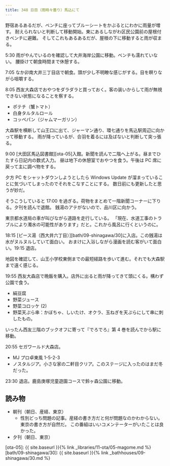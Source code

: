```yaml
---
title: 348 日目（雨時々曇り）馬込にて
---
```


野宿あるあるだが、ベンチに座ってブルーシートをかぶるとにわかに雨量が増す。
耐えられないと判断して移動開始。東にあるしながわ区民公園前の屋根付きベンチに避難。
そしてこれもあるあるだが、屋根の下に移動すると雨が収まる。

5:30 雨がやんでいるのを確認して大井海岸公園に移動。ベンチも濡れていない。
腰掛けて朝食時間まで休憩する。

7:05 なか卯南大井三丁目店で朝食。頭が少し不明瞭な感じがする。目を瞑りながら咀嚼する。

8:05 西友大森店でおやつをダラダラと買っておく。客の装いからして雨が無視できない状態になることを察する。

* ポテチ（蟹トマト）
* 白身タルタルロール
* コッペパン（ジャムマーガリン）

大森駅を横断して山王口に出て、ジャーマン通り、環七通りを馬込駅周辺に向かって移動する。
雨が降っているが、合羽を着るには及ばないと判断して突っ張る。

9:00 [大田区馬込図書館][ota-05]入館。新聞を読んで二階へ上がる。昼までひたすら日記内の数式入力。
昼は地下の休憩室でおやつを食う。午後は PC 席に戻って主に調べ物をする。

夕方 PC をシャットダウンしようとしたら Windows Update が溜まっていることに気づいてしまったのでそれをこなすことにする。
数日前にも更新したと思うが妙だ。

そうこうしていると 17:00 を過ぎる。荷物をまとめて一階新聞コーナーに下りる。夕刊を読んで退館。
銭湯のアテがないので、品川区に向かう。

東京都水道局の車が叫びながら道路を走行している。
「現在、水道工事のトラブルにより濁水の可能性があります」だと。これから風呂に行くというのに。

18:15 [ピース湯（西大井六丁目）][bath/09-shinagawa/30]に入店。この銭湯は水がヌルヌルしていて面白い。
おまけに入浴しながら漫画を読む客がいて面白い。19:15 退店。

地図を確認して、山王小学校東側までの最短経路を歩いて進む。それでも大森駅まで遠く感じる。

19:55 西友大森店で晩飯を購入。店外に出ると雨が降ってきて頭にくる。構わず公園で食う。

* 絹豆腐
* 野菜ジュース
* 野菜コロッケ (2)
* 野菜天ぷら串：かぼちゃ、しいたけ、オクラ、玉ねぎを天ぷらにして串に刺したもの。

いったん西友三階のブックオフに寄って『でろでろ』第 4 巻を読んでから駅に移動。

20:55 セガワールド大森店。

* MJ プロ卓東風 1-5-2-3
* ノスタルジア。小さな家の二軒目クリア。このステージに入ったのはまだ冬だった。

23:30 退店。鹿島庚塚児童遊園コースで鈴ヶ森公園に移動。

## 読み物

* 朝刊（朝日、産経、東京）
  * 性別どっち問題の記事。産経の書き方だと何が問題なのかわからない。東京の書き方が自然だ。
    この番組はいいコメンテーターがいたことは良かった。
* 夕刊（朝日、東京）

[ota-05]: {{ site.baseurl }}{% link _libraries/11-ota/05-magome.md %}
[bath/09-shinagawa/30]: {{ site.baseurl }}{% link _bathhouses/09-shinagawa/30.md %}
